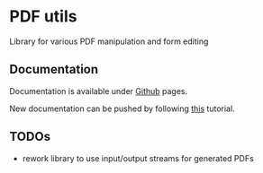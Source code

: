 # PDF utils

Library for various PDF manipulation and form editing

## Documentation

Documentation is available under [Github](https://temify.github.io/pdf-utils/) pages.

New documentation can be pushed by following [this](https://github.com/weavejester/codox/wiki/Deploying-to-GitHub-Pages)
tutorial.

## TODOs

 - rework library to use input/output streams for generated PDFs
